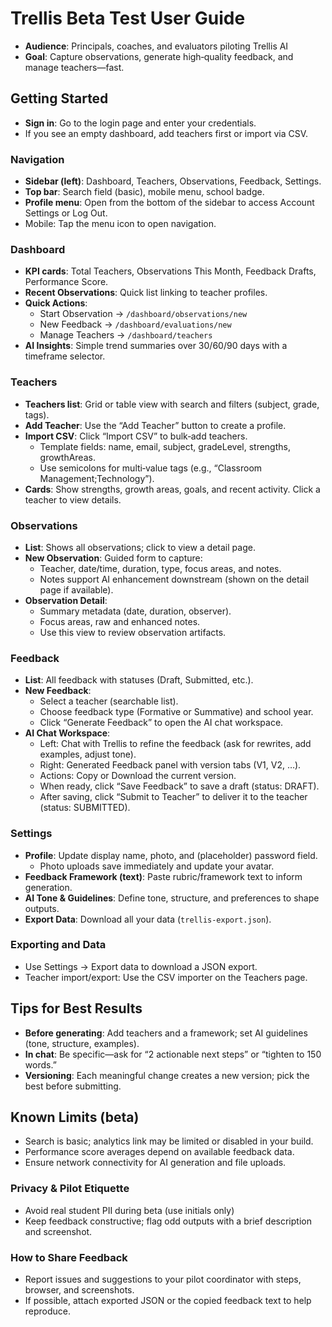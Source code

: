 # **Trellis Beta Test User Guide**

* **Audience**: Principals, coaches, and evaluators piloting Trellis AI  
* **Goal**: Capture observations, generate high‑quality feedback, and manage teachers—fast.

## **Getting Started**

* **Sign in**: Go to the login page and enter your credentials.  
* If you see an empty dashboard, add teachers first or import via CSV.

### **Navigation**

* **Sidebar (left)**: Dashboard, Teachers, Observations, Feedback, Settings.  
* **Top bar**: Search field (basic), mobile menu, school badge.  
* **Profile menu**: Open from the bottom of the sidebar to access Account Settings or Log Out.  
* Mobile: Tap the menu icon to open navigation.

### **Dashboard**

* **KPI cards**: Total Teachers, Observations This Month, Feedback Drafts, Performance Score.  
* **Recent Observations**: Quick list linking to teacher profiles.  
* **Quick Actions**:  
  * Start Observation → `/dashboard/observations/new`  
  * New Feedback → `/dashboard/evaluations/new`  
  * Manage Teachers → `/dashboard/teachers`  
* **AI Insights**: Simple trend summaries over 30/60/90 days with a timeframe selector.

### **Teachers**

* **Teachers list**: Grid or table view with search and filters (subject, grade, tags).  
* **Add Teacher**: Use the “Add Teacher” button to create a profile.  
* **Import CSV**: Click “Import CSV” to bulk‑add teachers.  
  * Template fields: name, email, subject, gradeLevel, strengths, growthAreas.  
  * Use semicolons for multi‑value tags (e.g., “Classroom Management;Technology”).  
* **Cards**: Show strengths, growth areas, goals, and recent activity. Click a teacher to view details.

### **Observations**

* **List**: Shows all observations; click to view a detail page.  
* **New Observation**: Guided form to capture:  
  * Teacher, date/time, duration, type, focus areas, and notes.  
  * Notes support AI enhancement downstream (shown on the detail page if available).  
* **Observation Detail**:  
  * Summary metadata (date, duration, observer).  
  * Focus areas, raw and enhanced notes.  
  * Use this view to review observation artifacts.

### **Feedback**

* **List**: All feedback with statuses (Draft, Submitted, etc.).  
* **New Feedback**:  
  * Select a teacher (searchable list).  
  * Choose feedback type (Formative or Summative) and school year.  
  * Click “Generate Feedback” to open the AI chat workspace.  
* **AI Chat Workspace**:  
  * Left: Chat with Trellis to refine the feedback (ask for rewrites, add examples, adjust tone).  
  * Right: Generated Feedback panel with version tabs (V1, V2, …).  
  * Actions: Copy or Download the current version.  
  * When ready, click “Save Feedback” to save a draft (status: DRAFT).  
  * After saving, click “Submit to Teacher” to deliver it to the teacher (status: SUBMITTED).

### **Settings**

* **Profile**: Update display name, photo, and (placeholder) password field.  
  * Photo uploads save immediately and update your avatar.  
* **Feedback Framework (text)**: Paste rubric/framework text to inform generation.  
* **AI Tone & Guidelines**: Define tone, structure, and preferences to shape outputs.  
* **Export Data**: Download all your data (`trellis-export.json`).

### **Exporting and Data**

* Use Settings → Export data to download a JSON export.  
* Teacher import/export: Use the CSV importer on the Teachers page.

## **Tips for Best Results**

* **Before generating**: Add teachers and a framework; set AI guidelines (tone, structure, examples).  
* **In chat**: Be specific—ask for “2 actionable next steps” or “tighten to 150 words.”  
* **Versioning**: Each meaningful change creates a new version; pick the best before submitting.

## **Known Limits (beta)**

* Search is basic; analytics link may be limited or disabled in your build.  
* Performance score averages depend on available feedback data.  
* Ensure network connectivity for AI generation and file uploads.

### **Privacy & Pilot Etiquette**

* Avoid real student PII during beta (use initials only)  
* Keep feedback constructive; flag odd outputs with a brief description and screenshot.

### **How to Share Feedback**

* Report issues and suggestions to your pilot coordinator with steps, browser, and screenshots.  
* If possible, attach exported JSON or the copied feedback text to help reproduce.
